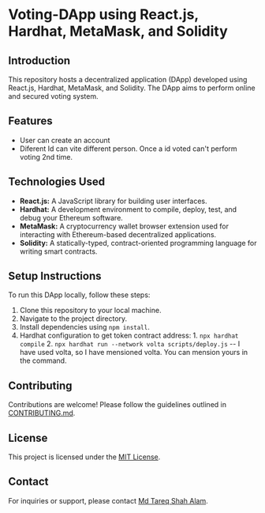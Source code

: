 # Voting-DApp using React.js, Hardhat, MetaMask, and Solidity

## Introduction

This repository hosts a decentralized application (DApp) developed using React.js, Hardhat, MetaMask, and Solidity. The DApp aims to perform online and secured voting system.

## Features

- User can create an account
- Diferent Id can vite different person. Once a id voted can't perform voting 2nd time.

## Technologies Used

- **React.js:** A JavaScript library for building user interfaces.
- **Hardhat:** A development environment to compile, deploy, test, and debug your Ethereum software.
- **MetaMask:** A cryptocurrency wallet browser extension used for interacting with Ethereum-based decentralized applications.
- **Solidity:** A statically-typed, contract-oriented programming language for writing smart contracts.

## Setup Instructions

To run this DApp locally, follow these steps:

1. Clone this repository to your local machine.
2. Navigate to the project directory.
3. Install dependencies using `npm install`.
4. Hardhat configuration to get token contract address:
                 1. `npx hardhat compile`
                 2. `npx hardhat run --network volta scripts/deploy.js` -- I have used volta, so I have mensioned volta. You can mension yours in the command.

## Contributing

Contributions are welcome! Please follow the guidelines outlined in [CONTRIBUTING.md](CONTRIBUTING.md).

## License

This project is licensed under the [MIT License](LICENSE).

## Contact

For inquiries or support, please contact [Md Tareq Shah Alam](mailto:tareqshah.027@gmail.com).

